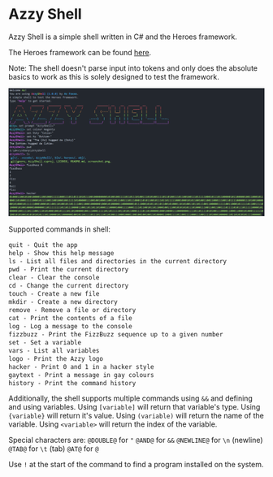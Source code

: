 # Azzy Shell
Azzy Shell is a simple shell written in C# and the Heroes framework.

The Heroes framework can be found [here](https://github.com/azFoxxo/heroes).

Note: The shell doesn't parse input into tokens and only does the absolute basics to work as this is solely designed to test the framework. 

![alt](screenshot.png)

Supported commands in shell:
```
quit - Quit the app
help - Show this help message
ls - List all files and directories in the current directory
pwd - Print the current directory
clear - Clear the console
cd - Change the current directory
touch - Create a new file
mkdir - Create a new directory
remove - Remove a file or directory
cat - Print the contents of a file
log - Log a message to the console
fizzbuzz - Print the FizzBuzz sequence up to a given number
set - Set a variable
vars - List all variables
logo - Print the Azzy logo
hacker - Print 0 and 1 in a hacker style
gaytext - Print a message in gay colours
history - Print the command history
```

Additionally, the shell supports multiple commands using `&&` and defining and using variables.
Using `[variable]` will return that variable's type.
Using `{variable}` will return it's value.
Using `(variable)` will return the name of the variable.
Using `<variable>` will return the index of the variable.

Special characters are:
`@DOUBLE@` for `"`
`@AND@` for `&&`
`@NEWLINE@` for `\n` (newline)
`@TAB@` for `\t` (tab)
`@AT@` for `@`

Use `!` at the start of the command to find a program installed on the system.